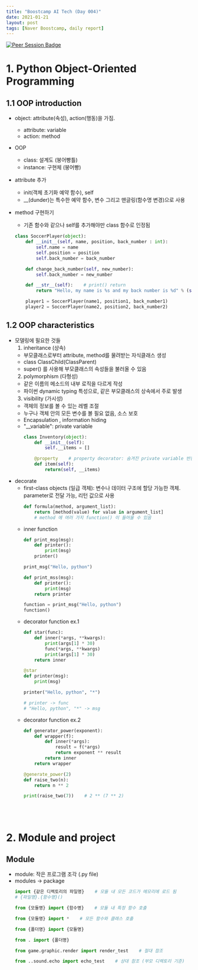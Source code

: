 ```yaml
---
title: "Boostcamp AI Tech (Day 004)"
date: 2021-01-21
layout: post
tags: [Naver Boostcamp, daily report]
---
```


[![Peer Session Badge](https://img.shields.io/badge/Peer%20Session-CC527A?style=flat)](../peer_session/day4.html)

# 1. Python Object-Oriented Programming

## 1.1 OOP introduction

* object: attribute(속성), action(행동)을 가짐.
    * attribute: variable
    * action: method
* OOP
    * class: 설계도 (붕어빵틀)
    * instance: 구현체 (붕어빵)
* attribute 추가
    * init(객체 초기화 예약 함수), self
    * __(dunder)는 특수한 예약 함수, 변수 그리고 맨글링(함수명 변경)으로 사용
* method 구현하기
    * 기존 함수와 같으나 self를 추가해야만 class 함수로 인정됨

    ``` python
    class SoccerPlayer(object):
        def __init__(self, name, position, back_number : int):
            self.name = name
            self.position = position
            self.back_number = back_number

        def change_back_number(self, new_number):
            self.back_number = new_number

        def __str__(self):    # print() return
            return "Hello, my name is %s and my back number is %d" % (self.name, self.back_number)

        player1 = SoccerPlayer(name1, position1, back_number1)
        player2 = SoccerPlayer(name2, position2, back_number2)
    ```

## 1.2 OOP characteristics
* 모델링에 필요한 것들
    1. inheritance (상속)
    - 부모클래스로부터 attribute, method를 물려받는 자식클래스 생성
    - class ClassChild(ClassParent)
    - super() 를 사용해 부모클래스의 속성들을 불러올 수 있음
    2. polymorphism (다형성)
    - 같은 이름의 메소드의 내부 로직을 다르게 작성
    - 파이썬 dynamic typing 특성으로, 같은 부모클래스의 상속에서 주로 발생
    3. visibility (가시성)
    - 객체의 정보를 볼 수 있는 레벨 조절
    - 누구나 객체 안의 모든 변수를 볼 필요 없음, 소스 보호
    - Encapsulation , information hiding
    - "__variable": private variable
         ``` python
         class Inventory(object):
             def __init__(self):
                 self.__items = []

             @property    # property decorator: 숨겨진 private variable 반환
             def item(self):
                 return(self, __items)
         ```
* decorate
    * first-class objects (일급 객체): 변수나 데이터 구조에 할당 가능한 객체. parameter로 전달 가능, 리턴 값으로 사용
       ```python
       def formula(method, argument_list):
           return [method(value) for value in argument_list]
           # method 에 여러 가지 function() 이 들어올 수 있음
       ```
    * inner function
       ```python
       def print_msg(msg):
           def printer():
               print(msg)
           printer()

       print_msg("Hello, python")
       ```
       ```python
       def print_mss(msg):
           def printer():
               print(msg)
           return printer

       function = print_msg("Hello, python")
       function()
       ``` 
    * decorator function ex.1
       ``` python
       def star(func):
           def inner(*args, **kwargs):
               print(args[1] * 30)
               func(*args, **kwargs)
               print(args[1] * 30)
           return inner

       @star
       def printer(msg):
           print(msg)

       printer("Hello, python", "*")

       # printer -> func
       # "Hello, python", "*" -> msg
       ```
    * decorator function ex.2
       ```python
       def generator_power(exponent):
           def wrapper(f):
               def inner(*args):
                   result = f(*args)
                   return exponent ** result
               return inner
           return wrapper

       @generate_power(2)
       def raise_two(n):
           return n ** 2

       print(raise_two(7))    # 2 ** (7 ** 2)
       ``` 
<br><br>

# 2. Module and project

## Module

* module: 작은 프로그램 조각 (.py file)
* modules -> package
   ```python
   import {같은 디렉토리의 파일명}    # 모듈 내 모든 코드가 메모리에 로드 됨
   # {파일명}.{함수명}()

   from {모듈명} import {함수명}    # 모듈 내 특정 함수 호출

   from {모듈명} import *    # 모든 함수와 클래스 호출

   from {폴더명} import {모듈명}

   from . import {폴더명}

   from game.graphic.render import render_test    # 절대 참조

   from ..sound.echo import echo_test    # 상대 참조 (부모 디렉토리 기준)
   ```
<br><br>

